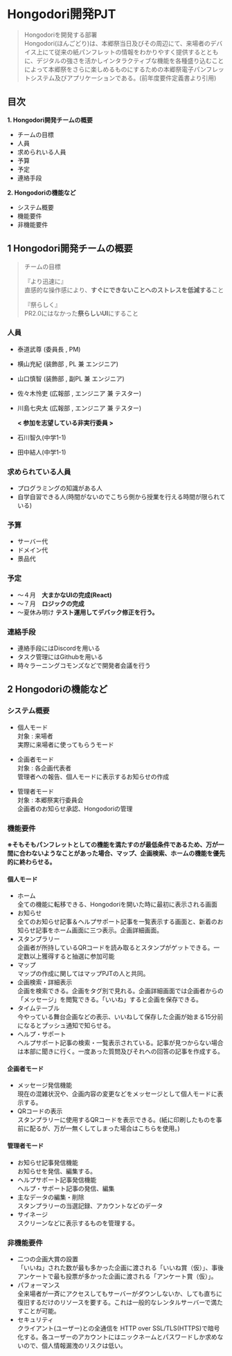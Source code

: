 # Hongodori開発PJT
>
> Hongodoriを開発する部署<br />Hongodori(ほんごどり)は、本郷祭当日及びその周辺にて、来場者のデバイス上にて従来の紙パンフレットの情報をわかりやすく提供するとともに、デジタルの強さを活かしインタラクティブな機能を各種盛り込むことによって本郷祭をさらに楽しめるものにするための本郷祭電子パンフレットシステム及びアプリケーションである。(前年度要件定義書より引用)
>
## 目次

**1. Hongodori開発チームの概要**

- チームの目標
- 人員
- 求められいる人員
- 予算
- 予定
- 連絡手段

**2. Hongodoriの機能など**

- システム概要
- 機能要件
- 非機能要件

## 1 Hongodori開発チームの概要
>
> チームの目標
>
> 『より迅速に』
> <br/>直感的な操作感により、**すぐにできないことへのストレスを低減する**こと
>
> 『祭らしく』
> <br/>PR2.0にはなかった**祭らしいUI**にすること
>
### 人員

- 泰道武尊 (委員長 , PM)
- 横山充紀 (装飾部 , PL 兼 エンジニア)
- 山口慎智 (装飾部 , 副PL 兼 エンジニア)
- 佐々木怜吏 (広報部 , エンジニア 兼 テスター)
- 川島七央太 (広報部 , エンジニア 兼 テスター)

  **< 参加を志望している非実行委員 >**
- 石川智久(中学1-1)
- 田中結人(中学1-1)

### 求められている人員

- プログラミングの知識がある人
- 自学自習できる人(時間がないのでこちら側から授業を行える時間が限られている)

### 予算

- サーバー代
- ドメイン代
- 景品代

### 予定

- 〜４月　**大まかなUIの完成(React)**
- 〜７月　**ロジックの完成**
- 〜夏休み明け **テスト運用してデバック修正を行う。**

### 連絡手段

- 連絡手段にはDiscordを用いる
- タスク管理にはGithubを用いる
- 時々ラーニングコモンズなどで開発者会議を行う

## 2 Hongodoriの機能など

### システム概要

- 個人モード
  <br/>対象 : 来場者
  <br/>実際に来場者に使ってもらうモード
  
- 企画者モード
  <br/>対象 : 各企画代表者
  <br/>管理者への報告、個人モードに表示するお知らせの作成
- 管理者モード
  <br/>対象 : 本郷祭実行委員会
  <br/>企画者のお知らせ承認、Hongodoriの管理

### 機能要件

**※そもそもパンフレットとしての機能を満たすのが最低条件であるため、万が一間に合わないようなことがあった場合、マップ、企画検索、ホームの機能を優先的に終わらせる。**

#### 個人モード

- ホーム
  <br/>全ての機能に転移できる、Hongodoriを開いた時に最初に表示される画面
- お知らせ
  <br/>全てのお知らせ記事＆ヘルプサポート記事を一覧表示する画面と、新着のお知らせ記事をホーム画面に三つ表示。企画詳細画面。
- スタンプラリー
  <br/>企画者が所持しているQRコードを読み取るとスタンプがゲットできる。一定数以上獲得すると抽選に参加可能
- マップ
  <br/>マップの作成に関してはマップPJTの人と共同。
- 企画検索・詳細表示
  <br/>企画を検索できる。企画をタグ別で見れる。企画詳細画面では企画者からの「メッセージ」を閲覧できる。「いいね」すると企画を保存できる。
- タイムテーブル
  <br/>今やっている舞台企画などの表示、いいねして保存した企画が始まる15分前になるとプッシュ通知で知らせる。
- ヘルプ・サポート
  <br/>ヘルプサポート記事の検索・一覧表示されている。記事が見つからない場合は本部に聞きに行く。一度あった質問及びそれへの回答の記事を作成する。

#### 企画者モード

- メッセージ発信機能
  <br/>現在の混雑状況や、企画内容の変更などをメッセージとして個人モードに表示する。
- QRコードの表示
  <br/>スタンプラリーに使用するQRコードを表示できる。(紙に印刷したものを事前に配るが、万が一無くしてしまった場合はこちらを使用。)

#### 管理者モード

- お知らせ記事発信機能
  <br/>お知らせを発信、編集する。
- ヘルプサポート記事発信機能
  <br/>ヘルプ・サポート記事の発信、編集
- 主なデータの編集・削除
  <br/>スタンプラリーの当選記録、アカウントなどのデータ
- サイネージ
  <br/>スクリーンなどに表示するものを管理する。

### 非機能要件

- 二つの企画大賞の設置
<br/>「いいね」された数が最も多かった企画に渡される「いいね賞（仮）」、事後アンケートで最も投票が多かった企画に渡される「アンケート賞（仮）」。
- パフォーマンス
  <br/>全来場者が⼀⻫にアクセスしてもサーバーがダウンしないか、しても直ちに復旧するだけのリソースを要する。これは⼀般的なレンタルサーバーで満たすことが可能。
- セキュリティ
  <br/>クライアント(ユーザー)との全通信を HTTP over SSL/TLS(HTTPS)で暗号化する。各ユーザーのアカウントにはニックネームとパスワードしか求めないので、個⼈情報漏洩のリスクは低い。
